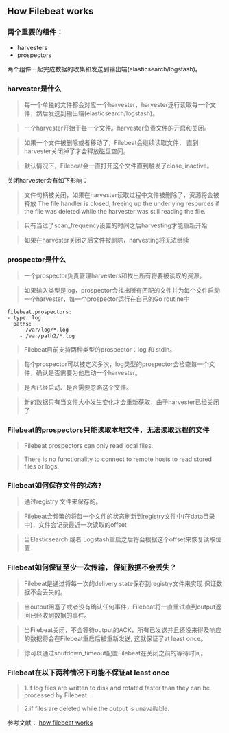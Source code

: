 ## How Filebeat works


### 两个重要的组件：
* harvesters
* prospectors


两个组件一起完成数据的收集和发送到输出端(elasticsearch/logstash)。

### harvester是什么
> 每一个单独的文件都会对应一个harvester，harvester逐行读取每一个文件，然后发送到输出端(elasticsearch/logstash)。

> 一个harvester开始于每一个文件。harvester负责文件的开启和关闭。

> 如果一个文件被删除或者移动了，Filebeat会继续读取文件， 直到harvester关闭掉了才会释放磁盘空间。

> 默认情况下，Filebeat会一直打开这个文件直到触发了close_inactive。


关闭harvester会有如下影响：
> 文件句柄被关闭，如果在harvester读取过程中文件被删除了，资源将会被释放
     The file handler is closed, freeing up the underlying resources
     if the file was deleted while the harvester was still reading the file.

> 只有当过了scan_frequency设置的时间之后harvesting才能重新开始

> 如果在harvester关闭之后文件被删除，harvesting将无法继续



### prospector是什么

> 一个prospector负责管理harvesters和找出所有将要被读取的资源。

> 如果输入类型是log，prospector会找出所有匹配的文件并为每个文件启动一个harvester，每一个prospector运行在自己的Go routine中

```
filebeat.prospectors:
- type: log
  paths:
    - /var/log/*.log
    - /var/path2/*.log
```

>  Filebeat目前支持两种类型的prospector：log 和 stdin。


> 每个prospector可以被定义多次，log类型的prospector会检查每一个文件，确认是否需要为他启动一个harvester。

> 是否已经启动、是否需要忽略这个文件。

> 新的数据只有当文件大小发生变化才会重新获取，由于harvester已经关闭了

### Filebeat的prospectors只能读取本地文件，无法读取远程的文件

> Filebeat prospectors can only read local files.

> There is no functionality to connect to remote hosts to read stored files or logs.


### Filebeat如何保存文件的状态?
> 通过registry 文件来保存的。

> Filebeat会频繁的将每一个文件的状态刷新到registry文件中(在data目录中)，文件会记录最近一次读取的offset

> 当Elasticsearch 或者 Logstash重启之后将会根据这个offset来恢复读取位置


### Filebeat如何保证至少一次传输， 保证数据不会丢失？
> Filebeat是通过将每一次的delivery state保存到registry文件来实现  保证数据不会丢失的。

> 当output阻塞了或者没有确认任何事件，Filebeat将一直重试直到output返回已经收到数据的事件。

> 当Filebeat关闭，不会等待output的ACK，所有已发送并且还没来得及响应的数据将会在Filebeat重启后被重新发送, 这就保证了at least once。

> 你可以通过shutdown_timeout配置Filebeat在关闭之前的等待时间。

### Filebeat在以下两种情况下可能不保证at least once

> 1.If log files are written to disk and rotated faster than they can be processed by Filebeat.

> 2.if files are deleted while the output is unavailable.


参考文献：
[how filebeat works](https://www.elastic.co/guide/en/beats/filebeat/current/how-filebeat-works.html)
















































